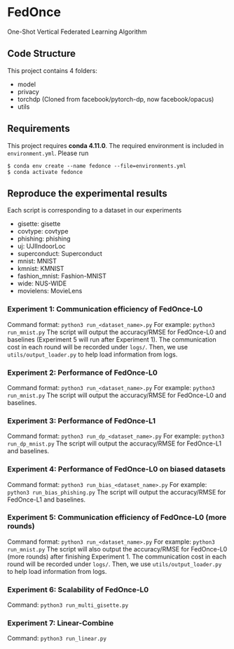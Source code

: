 # FedOnce
One-Shot Vertical Federated Learning Algorithm

## Code Structure
This project contains 4 folders:
* model
* privacy
* torchdp (Cloned from facebook/pytorch-dp, now facebook/opacus)
* utils      

## Requirements
This project requires __conda 4.11.0__. The required environment is included in ```environment.yml```.
Please run 
```
$ conda env create --name fedonce --file=environments.yml
$ conda activate fedonce
```

## Reproduce the experimental results
Each script is corresponding to a dataset in our experiments
* gisette: gisette
* covtype: covtype
* phishing: phishing
* uj: UJIIndoorLoc
* superconduct: Superconduct
* mnist: MNIST
* kmnist: KMNIST
* fashion_mnist: Fashion-MNIST
* wide: NUS-WIDE
* movielens: MovieLens

### Experiment 1: Communication efficiency of FedOnce-L0
Command format:
```python3 run_<dataset_name>.py```
For example: 
```python3 run_mnist.py```
The script will output the accuracy/RMSE for FedOnce-L0 and baselines (Experiment 5 will run after Experiment 1).
The communication cost in each round will be recorded under ```logs/```.
Then, we use ```utils/output_loader.py``` to help load information from logs.

### Experiment 2: Performance of FedOnce-L0
Command format:
```python3 run_<dataset_name>.py```
For example: 
```python3 run_mnist.py```
The script will output the accuracy/RMSE for FedOnce-L0 and baselines.

### Experiment 3: Performance of FedOnce-L1
Command format:
```python3 run_dp_<dataset_name>.py```
For example: 
```python3 run_dp_mnist.py```
The script will output the accuracy/RMSE for FedOnce-L1 and baselines. 

### Experiment 4: Performance of FedOnce-L0 on biased datasets
Command format:
```python3 run_bias_<dataset_name>.py```
For example: 
```python3 run_bias_phishing.py```
The script will output the accuracy/RMSE for FedOnce-L1 and baselines. 

### Experiment 5: Communication efficiency of FedOnce-L0 (more rounds)
Command format:
```python3 run_<dataset_name>.py```
For example: 
```python3 run_mnist.py```
The script will also output the accuracy/RMSE for FedOnce-L0 (more rounds) after finishing Experiment 1.
The communication cost in each round will be recorded under ```logs/```.
Then, we use ```utils/output_loader.py``` to help load information from logs.


### Experiment 6: Scalability of FedOnce-L0
Command:
```python3 run_multi_gisette.py```

### Experiment 7: Linear-Combine
Command:
```python3 run_linear.py```